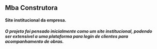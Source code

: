 ## Mba Construtora

#### Site institucional da empresa.

##### O projeto foi pensado inicialmente como um site institucional, podendo ser extensivel a uma plataforma para login de clientes para acompanhamento de obras.
